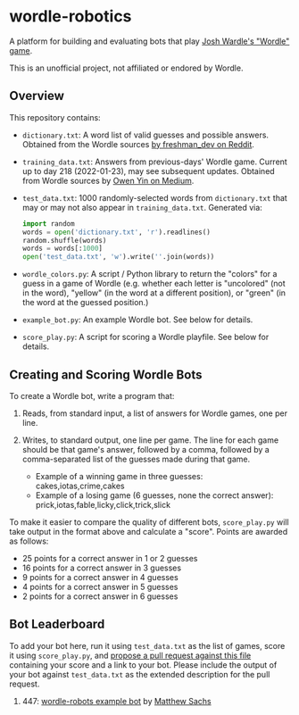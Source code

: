 # wordle-robotics
A platform for building and evaluating bots that play [Josh Wardle's "Wordle" game](https://www.powerlanguage.co.uk/wordle/).

This is an unofficial project, not affiliated or endored by Wordle.

## Overview

This repository contains:

* `dictionary.txt`: A word list of valid guesses and possible answers. Obtained from
  the Wordle sources [by freshman_dev on Reddit](https://www.reddit.com/r/wordle/comments/s4tcw8/a_note_on_wordles_word_list/hstkip2/).
* `training_data.txt`: Answers from previous-days' Wordle game. Current up to day 218 (2022-01-23), may see subsequent updates.
  Obtained from Wordle sources by [Owen Yin on Medium](https://medium.com/@owenyin/here-lies-wordle-2021-2027-full-answer-list-52017ee99e86).
* `test_data.txt`: 1000 randomly-selected words from `dictionary.txt` that may or may not also appear in `training_data.txt`. Generated via:

  ```python
  import random
  words = open('dictionary.txt', 'r').readlines()
  random.shuffle(words)
  words = words[:1000]
  open('test_data.txt', 'w').write(''.join(words))
  ```
* `wordle_colors.py`: A script / Python library to return the "colors" for a guess in a game of Wordle (e.g. whether each letter is
  "uncolored" (not in the word), "yellow" (in the word at a different position), or "green" (in the word at the guessed position.)
* `example_bot.py`: An example Wordle bot. See below for details.
* `score_play.py`: A script for scoring a Wordle playfile. See below for details.

## Creating and Scoring Wordle Bots

To create a Wordle bot, write a program that:

1. Reads, from standard input, a list of answers for Wordle games, one per line.
2. Writes, to standard output, one line per game. The line for each game should be that game's answer, followed by a comma,
   followed by a comma-separated list of the guesses made during that game.

   * Example of a winning game in three guesses: cakes,iotas,crime,cakes
   * Example of a losing game (6 guesses, none the correct answer): prick,iotas,fable,licky,click,trick,slick

To make it easier to compare the quality of different bots, `score_play.py` will take output in the format above
and calculate a "score". Points are awarded as follows:

* 25 points for a correct answer in 1 or 2 guesses
* 16 points for a correct answer in 3 guesses
* 9 points for a correct answer in 4 guesses
* 4 points for a correct answer in 5 guesses
* 2 points for a correct answer in 6 guesses

## Bot Leaderboard

To add your bot here, run it using `test_data.txt` as the list of games, score it using `score_play.py`, and
[propose a pull request against this file](https://github.com/matthewg/wordle-robotics/edit/main/README.md)
containing your score and a link to your bot. Please include the output of your bot against `test_data.txt`
as the extended description for the pull request.

1. 447: [wordle-robots example bot](https://github.com/matthewg/wordle-robotics/) by [Matthew Sachs](https://twitter.com/mattsachs)

